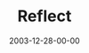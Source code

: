---
layout: message
category: message
series: "The Not So Big Christmas"
title: "Reflect"
date: 2003-12-28-00-00
message_id: 191
audio: "http://s3.amazonaws.com/crossroads-media/media/legacy/mp3/TNSBC_04_12-28-03_Reflect.mp3"
audio-duration: "01:18:39"
explicit: false
---